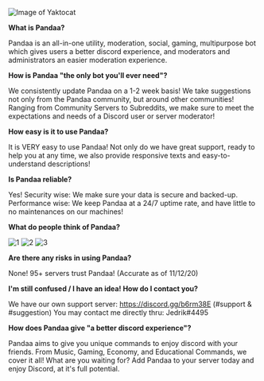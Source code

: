 ![Image of Yaktocat](https://media.discordapp.net/attachments/753151200639057990/776366559559286784/Pandaa_Mini-Banner.png?width=930&height=160)

**What is Pandaa?**

Pandaa is an all-in-one utility, moderation, social, gaming, multipurpose bot which gives users a better discord experience, and moderators and administrators an easier moderation experience.

**How is Pandaa "the only bot you'll ever need"?**

We consistently update Pandaa on a 1-2 week basis! We take suggestions not only from the Pandaa community, but around other communities! Ranging from Community Servers to Subreddits, we make sure to meet the expectations and needs of a Discord user or server moderator!

**How easy is it to use Pandaa?**

It is VERY easy to use Pandaa! Not only do we have great support, ready to help you at any time, we also provide responsive texts and easy-to-understand descriptions!

**Is Pandaa reliable?**

Yes! Security wise: We make sure your data is secure and backed-up. Performance wise: We keep Pandaa at a 24/7 uptime rate, and have little to no maintenances on our machines!

**What do people think of Pandaa?**

![1](https://media.discordapp.net/attachments/745990217512648745/776369780146831370/unknown.png)
![2](https://media.discordapp.net/attachments/745990217512648745/776369918831755274/unknown.png)
![3](https://media.discordapp.net/attachments/745990217512648745/776370206234509352/unknown.png)

**Are there any risks in using Pandaa?**

None! 95+ servers trust Pandaa! (Accurate as of 11/12/20)

**I'm still confused / I have an idea! How do I contact you?**

We have our own support server: https://discord.gg/b6rm38E (#support & #suggestion)
You may contact me directly thru: Jedrik#4495

**How does Pandaa give "a better discord experience"?**

Pandaa aims to give you unique commands to enjoy discord with your friends. From Music, Gaming, Economy, and Educational Commands, we cover it all! What are you waiting for? Add Pandaa to your server today and enjoy Discord, at it's full potential.

